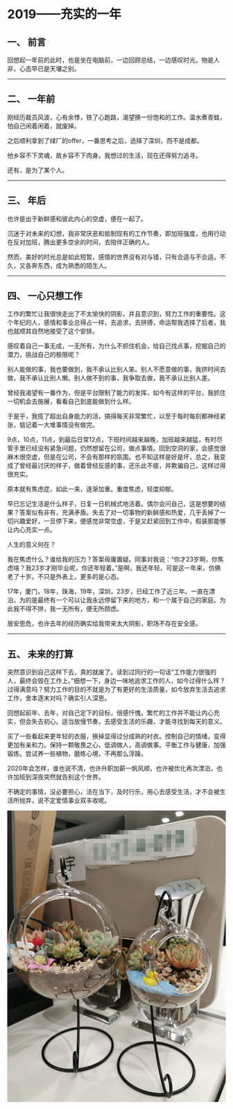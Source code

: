 # 2019——充实的一年

## 一、 前言

回想起一年前的此时，也是坐在电脑前，一边回顾总结，一边感叹时光。物是人非，心态早已是天壤之别。

---
## 二、 一年前

刚经历裁员风波，心有余悸，铁了心跑路，渴望换一份饱和的工作。温水煮青蛙，怕自己闲着闲着，就废掉。

之后顺利拿到了绿厂的offer，一番思考之后，选择了深圳，而不是成都。

他乡容不下灵魂，故乡容不下肉身。我想过的生活，现在还得努力追寻。

还有，是为了某个人。

---
## 三、 年后

也许是出于新鲜感和彼此内心的空虚，便在一起了。

沉迷于对未来的幻想，我非常厌恶和抵制现有的工作节奏，即加班强度，也用行动在反对加班，腾出更多空余的时间，去陪伴正确的人。

然而，美好的时光总是如此短暂，感情的世界没有对与错，只有合适与不合适。不久，又各奔东西，成为熟悉的陌生人。

---
## 四、 一心只想工作

工作的繁忙让我很快走出了不太愉快的阴影，并且意识到，努力工作的重要性。这个年纪的人，感情和事业总得占一样，去追求，去拼搏，命运帮我选择了后者，我也就顺其自然地接受了这个安排。

感叹着自己一事无成，一无所有，为什么不抓住机会，给自己找点事，挖掘自己的潜力，挑战自己的极限呢？

别人能做的事，我也要做到，我不承认比别人笨。别人不愿意做的事，我挤时间去做，我不承认比别人懒。别人做不到的事，我争取去做，我不承认比别人差。

曾经我渴望有一番作为，但是平台限制了能力的发挥，如今有这样的平台，我抓住一切机会去施展，看看自己到底能做到什么样。

于是乎，我揽了超出自身能力的活，搞得每天非常繁忙，以至于每时每刻都神经紧张，惦记着一大堆事情没有做完。

9点，10点，11点，到最后日常12点，下班时间越来越晚，加班越来越猛，有时尽管手里已经没有紧急问题，仍然想留在公司，做点事情。回到空洞的家，会感觉很麻木很空虚，但是在公司，不会有那样的氛围。也不知这样是好是坏，总之，我变成了曾经最讨厌的样子，做着曾经反感的事，还乐此不疲，并欺骗自己，这样过得很充实。

原本就有焦虑症，如此一来，逐渐加重。重度焦虑，轻度抑郁。

早已忘记生活是什么样子，日复一日机械式地活着。偶尔会问自己，这是想要的结果？答案似有非有，充满矛盾。失去了对一切事物的新鲜感和热爱，几乎丢掉了一切兴趣爱好，一旦停下来，便感觉非常空虚，于是又赶紧回到工作中，假装那能够让内心充实一点。

人生的意义何在？

我在焦虑什么？谁给我的压力？答案毋庸置疑。同事对我说：“你才23岁啊，你焦虑啥？我23岁才刚毕业呢，你还年轻着。”是啊，我还年轻，可是这一年来，仿佛老了十岁。不只是外表上，更多的是心态。

17年，厦门，18年，珠海，19年，深圳，23岁，已经工作了近三年。一直在漂泊，为的是最终有一个可以让我永远停留下来的地方，和一个属于自己的家庭。为此我不得不拼，我一无所有，便无所顾虑。

居安思危，也许去年的经历确实给我带来太大阴影，职场不存在安全感。

---
## 五、 未来的打算

突然意识到自己这样下去，真的就废了。读到过同行的一句话“工作能力很强的人，最终会毁在工作上。”细想一下，身边一味地追求工作的人，如今过得什么样？过得满意吗？努力工作的目的不就是为了有更好的生活质量，如今放弃生活去追求工作，舍本逐末对吗？确实引人深思。

回想起前年、去年，对自己定下的目标，倍感忏愧。繁忙的工作并不能让内心充实，但会失去初心。适当放慢节奏，去感受生活的乐趣，才能寻找到每天的意义。

买了一些看起来更年轻的衣服，换掉显得过分成熟的衬衣。控制自己的情绪，变得更加有亲和力。保持一颗敬畏之心，低调做人，高调做事。平衡工作与健康，加强锻炼。尝试养一些植物，磨练心境，不再那么浮躁。

2020年会怎样，谁也说不清，也许升职加薪一帆风顺，也许被优化再次漂泊，也许加班到深夜突然就告别这个世界。

不确定的事情，没必要担心，活在当下，及时行乐，用心去感受生活，才不会被生活所抛弃，说不定爱情事业双丰收呢。

![](image/2019summary1.jpg)